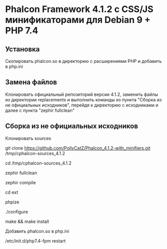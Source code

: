 # Phalcon Framework 4.1.2 с CSS/JS минификаторами для Debian 9 + PHP 7.4


## Установка

Скопировать phalcon.so в директорию с расширениями PHP и добавить в php.ini

## Замена файлов

Клонировать официальный репозиторий версии 4.1.2, заменить файлы из директории replacements и выполнить команды из пункта "Сборка из не официальных исходников", перейдя к директорию с исходниками и далее с пункта "zephir fullclean"

## Сборка из не официальных исходников

Клонировать sources

git clone https://github.com/PollyCatZ/Phalcon_4.1.2-with_minifiers.git /tmp/cphalcon-sources_4.1.2

cd /tmp/cphalcon-sources_4.1.2

zephir fullclean

zephir compile

cd ext

phpize

./configure

make && make install

Добавить phalcon.so в php.ini

/etc/init.d/php7.4-fpm restart
